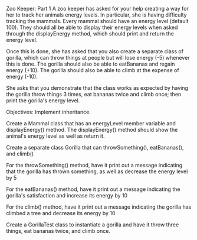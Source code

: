 Zoo Keeper: Part 1
A zoo keeper has asked for your help creating a way for her to track her animals energy levels. 
In particular, she is having difficulty tracking the mammals. 
Every mammal should have an energy level (default 100). 
They should all be able to display their energy levels when asked through the displayEnergy method, 
which should print and return the energy level.

Once this is done, she has asked that you also create a separate class of gorilla, 
which can throw things at people but will lose energy (-5) whenever this is done. 
The gorilla should also be able to eatBananas and regain energy (+10).
The gorilla should also be able to climb at the expense of energy (-10).

She asks that you demonstrate that the class works as expected by having the gorilla throw things 3 times,
eat bananas twice and climb once; then print the gorilla's energy level.

Objectives:
Implement inheritance.



Create a Mammal class that has an energyLevel member variable and displayEnergy() method. The displayEnergy() method should show the animal's energy level as well as return it.

Create a separate class Gorilla that can throwSomething(), eatBananas(), and climb()

For the throwSomething() method, have it print out a message indicating that the gorilla has thrown something, as well as decrease the energy level by 5

For the eatBananas() method, have it print out a message indicating the gorilla's satisfaction and increase its energy by 10

For the climb() method, have it print out a message indicating the gorilla has climbed a tree and decrease its energy by 10

Create a GorillaTest class to instantiate a gorilla and have it throw three things, eat bananas twice, and climb once.

